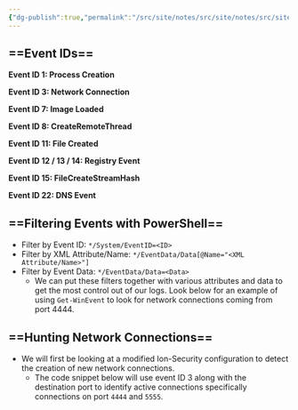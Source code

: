 ```yaml
---
{"dg-publish":true,"permalink":"/src/site/notes/src/site/notes/src/site/notes/src/site/notes/main/cs/security-operations-center/sysmon/"}
---
```







## ==Event IDs==

**Event ID 1: Process Creation**

**Event ID 3: Network Connection**

**Event ID 7: Image Loaded**

**Event ID 8: CreateRemoteThread**

**Event ID 11: File Created**

**Event ID 12 / 13 / 14: Registry Event**

**Event ID 15: FileCreateStreamHash**

**Event ID 22: DNS Event**

## ==**Filtering Events with PowerShell**==

- Filter by Event ID: `*/System/EventID=<ID>`
- Filter by XML Attribute/Name: `*/EventData/Data[@Name="<XML Attribute/Name>"]`
- Filter by Event Data: `*/EventData/Data=<Data>`
    - We can put these filters together with various attributes and data to get the most control out of our logs. Look below for an example of using `Get-WinEvent` to look for network connections coming from port 4444.

## ==Hunting Network Connections==

- We will first be looking at a modified Ion-Security configuration to detect the creation of new network connections.
    - The code snippet below will use event ID 3 along with the destination port to identify active connections specifically connections on port `4444` and `5555`.